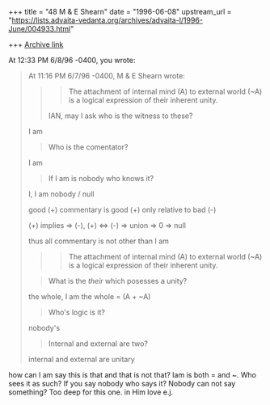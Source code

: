 +++
title = "48 M & E Shearn"
date = "1996-06-08"
upstream_url = "https://lists.advaita-vedanta.org/archives/advaita-l/1996-June/004933.html"

+++
[Archive link](https://lists.advaita-vedanta.org/archives/advaita-l/1996-June/004933.html)

At 12:33 PM 6/8/96 -0400, you wrote:
>At 11:16 PM 6/7/96 -0400, M & E Shearn wrote:
>
> >> The attachment of internal mind (A) to external world (~A)
> >> is a logical expression of their inherent unity.
> >
> > IAN,
> > may I ask who is the witness to these?
>
>I am
>
> > Who is the comentator?
>
>I am
>
> > If I am is
> > nobody who knows it?
>
>
>I, I am nobody / null
>
>good (+) commentary is good (+) only relative to bad (-)
>
>   (+) implies => (-), (+) <=> (-) => union => 0 => null
>
>thus all commentary is not other than I am
>
>
> >> The attachment of internal mind (A) to external world (~A)
> >> is a logical expression of their inherent unity.
>
> > What is the *their* which posesses a unity?
>
>the whole, I am the whole = (A + ~A)
>
> > Who's logic
> > is it?
>
>nobody's
>
> > Internal and external are two?
>
>internal and external are unitary
>

 how can I am say this is that and that is not that?
Iam is both = and ~. Who sees it as such? If you say nobody who says it?
Nobody can not say something? Too deep for this one.
in Him
love
e.j.


